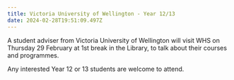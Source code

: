 ```yaml
---
title: Victoria University of Wellington - Year 12/13
date: 2024-02-28T19:51:09.497Z
---
```

A student adviser from Victoria University of Wellington will visit WHS on Thursday 29 February at 1st break in the Library, to talk about their courses and programmes.  

Any interested Year 12 or 13 students are welcome to attend.